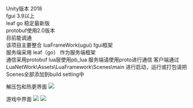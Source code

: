 Unity版本 2018<br/>
fgui 3.9以上<br/>
leaf go 稳定最新版<br/> 
protobuf使用2.0版本<br/>
目前能调通<br/>
该项目主要整合 luaFrameWork(ugui)   fgui框架 <br/>
服务端采用 leaf（go） 作为服务端框架 <br/>
通信采用protobuf  lua层使用pb_lua 服务端请使用proto进行通信
客户端通过 LuaNetWork\Assets\LuaFramework\Scenes\main 进行启动，运行或打包请把Scenes全部添加到build setting中

解压包和热更界面
<img src="http://thyrsi.com/t6/651/1546792770x2890211732.png"/>

游戏中界面
<img src="http://thyrsi.com/t6/651/1546792883x2890211732.png"/>
<img src="http://thyrsi.com/t6/651/1546792862x2890211732.png"/>
